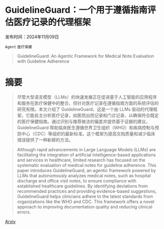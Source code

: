 # GuidelineGuard：一个用于遵循指南评估医疗记录的代理框架

发布时间：2024年11月09日

`Agent` `医疗保健`

> GuidelineGuard: An Agentic Framework for Medical Note Evaluation with Guideline Adherence

# 摘要

> 尽管大型语言模型（LLMs）的快速发展正在促进基于人工智能的应用程序和服务在医疗保健中的整合，但针对医疗记录在遵循指南方面的系统评估的研究有限。本文介绍了 GuidelineGuard，这是一个由 LLMs 驱动的代理框架，它能自主分析医疗记录，如医院出院记录和门诊记录，以确保符合既定的医疗保健指南。通过识别与推荐做法的偏差并提供基于证据的建议，GuidelineGuard 帮助临床医生遵循世界卫生组织（WHO）和疾病控制与预防中心（CDC）等组织的最新标准。这个框架为提高文档质量和减少临床错误提供了一种新颖的方法。

> Although rapid advancements in Large Language Models (LLMs) are facilitating the integration of artificial intelligence-based applications and services in healthcare, limited research has focused on the systematic evaluation of medical notes for guideline adherence. This paper introduces GuidelineGuard, an agentic framework powered by LLMs that autonomously analyzes medical notes, such as hospital discharge and office visit notes, to ensure compliance with established healthcare guidelines. By identifying deviations from recommended practices and providing evidence-based suggestions, GuidelineGuard helps clinicians adhere to the latest standards from organizations like the WHO and CDC. This framework offers a novel approach to improving documentation quality and reducing clinical errors.

[Arxiv](https://arxiv.org/abs/2411.06264)